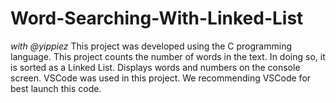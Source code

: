 # Word-Searching-With-Linked-List
*with @yippiez*
This project was developed using the C programming language. 
This project counts the number of words in the text. In doing so, it is sorted as a Linked List. Displays words and numbers on the console screen.
VSCode was used in this project. We recommending VSCode for best launch this code.
